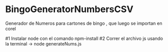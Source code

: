 # BingoGeneratorNumbersCSV
Generador de Numeros para cartones de bingo , que luego se importan en corel

#1 Instalar node con el comando npm-install
#2 Correr el archivo js usando la terminal -> node generateNums.js
